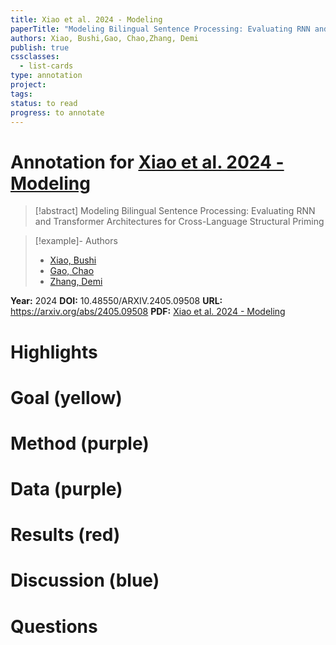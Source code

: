 ```yaml
---
title: Xiao et al. 2024 - Modeling
paperTitle: "Modeling Bilingual Sentence Processing: Evaluating RNN and Transformer Architectures for Cross-Language Structural Priming"
authors: Xiao, Bushi,Gao, Chao,Zhang, Demi
publish: true
cssclasses:
  - list-cards
type: annotation
project:
tags:
status: to read
progress: to annotate
---
```

# Annotation for [Xiao et al. 2024 - Modeling](Papers/References/Xiao%20et%20al.%202024%20-%20Modeling)

> [!abstract] Modeling Bilingual Sentence Processing: Evaluating RNN and Transformer Architectures for Cross-Language Structural Priming

> [!example]- Authors
> - [Xiao, Bushi](Xiao%2C%20Bushi)
> - [Gao, Chao](Gao%2C%20Chao)
> - [Zhang, Demi](Zhang%2C%20Demi)

**Year:** 2024
**DOI:** 10.48550/ARXIV.2405.09508
**URL:** https://arxiv.org/abs/2405.09508
**PDF:** [Xiao et al. 2024 - Modeling](Papers/PDFs/Xiao%20et%20al.%202024%20-%20Modeling%20Bilingual%20Sentence%20Processing%20Evaluating%20RNN%20and%20Transformer%20Architectures%20for%20Cross-Language%20Structural%20Priming.pdf)

# Highlights


# Goal (yellow)


# Method (purple)


# Data (purple)


# Results (red)


# Discussion (blue)


# Questions

